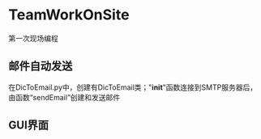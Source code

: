 # TeamWorkOnSite
第一次现场编程


## 邮件自动发送
在DicToEmail.py中，创建有DicToEmail类；"__init__"函数连接到SMTP服务器后，由函数“sendEmail”创建和发送邮件

## GUI界面
